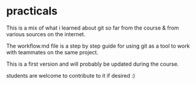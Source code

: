 # practicals

This is a mix of what i learned about git so far from the course & from various sources on the internet.

The workflow.md file is a step by step guide for using git as a tool to work with teammates on the same project.

This is a first version and will probably be updated during the course.

students are welcome to contribute to it if desired  :)
